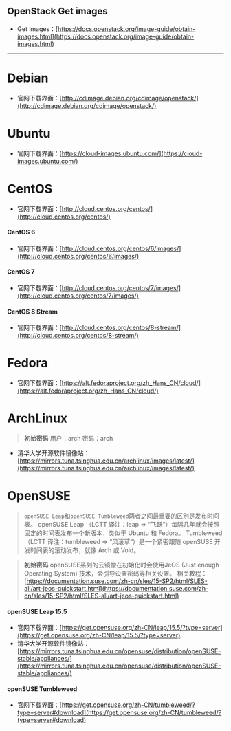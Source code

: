
## OpenStack Get images
- Get images：[https://docs.openstack.org/image-guide/obtain-images.html](https://docs.openstack.org/image-guide/obtain-images.html)

---

# Debian
- 官网下载界面：[http://cdimage.debian.org/cdimage/openstack/](http://cdimage.debian.org/cdimage/openstack/)
# Ubuntu
- 官网下载界面：[https://cloud-images.ubuntu.com/](https://cloud-images.ubuntu.com/)
# CentOS
- 官网下载界面：[http://cloud.centos.org/centos/](http://cloud.centos.org/centos/)
#### CentOS 6
- 官网下载界面：[http://cloud.centos.org/centos/6/images/](http://cloud.centos.org/centos/6/images/)
#### CentOS 7
- 官网下载界面：[http://cloud.centos.org/centos/7/images/](http://cloud.centos.org/centos/7/images/)
#### CentOS 8 Stream
- 官网下载界面：[http://cloud.centos.org/centos/8-stream/](http://cloud.centos.org/centos/8-stream/) 
# Fedora
- 官网下载界面：[https://alt.fedoraproject.org/zh_Hans_CN/cloud/](https://alt.fedoraproject.org/zh_Hans_CN/cloud/)
# ArchLinux
> **初始密码**
> 用户：arch
> 密码：arch
- 清华大学开源软件镜像站：[https://mirrors.tuna.tsinghua.edu.cn/archlinux/images/latest/](https://mirrors.tuna.tsinghua.edu.cn/archlinux/images/latest/)
# OpenSUSE
> `openSUSE Leap`和`openSUSE Tumbleweed`两者之间最重要的区别是发布时间表。
> openSUSE Leap （LCTT 译注：leap => “飞跃”）每隔几年就会按照固定的时间表发布一个新版本，类似于 Ubuntu 和 Fedora。
> Tumbleweed （LCTT 译注：tumbleweed => “风滚草”）是一个紧密跟随 openSUSE 开发时间表的滚动发布，就像 Arch 或 Void。

> **初始密码**
> openSUSE系列的云镜像在初始化时会使用JeOS (Just enough Operating System) 技术，会引导设置密码等相关设置。
> 相关教程：[https://documentation.suse.com/zh-cn/sles/15-SP2/html/SLES-all/art-jeos-quickstart.html](https://documentation.suse.com/zh-cn/sles/15-SP2/html/SLES-all/art-jeos-quickstart.html)
#### openSUSE Leap 15.5
- 官网下载界面：[https://get.opensuse.org/zh-CN/leap/15.5/?type=server](https://get.opensuse.org/zh-CN/leap/15.5/?type=server)
- 清华大学开源软件镜像站：[https://mirrors.tuna.tsinghua.edu.cn/opensuse/distribution/openSUSE-stable/appliances/](https://mirrors.tuna.tsinghua.edu.cn/opensuse/distribution/openSUSE-stable/appliances/)
#### openSUSE Tumbleweed
- 官网下载界面：[https://get.opensuse.org/zh-CN/tumbleweed/?type=server#download](https://get.opensuse.org/zh-CN/tumbleweed/?type=server#download)
